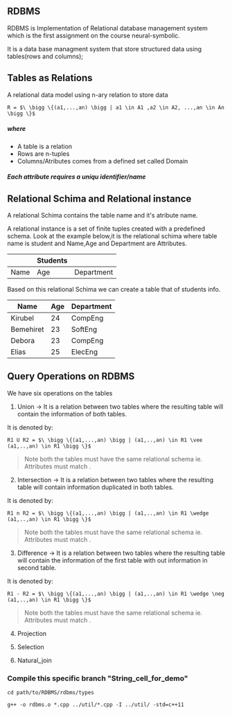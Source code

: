 ## RDBMS

RDBMS is Implementation of Relational database management system which is the first assignment on the course neural-symbolic.

It is a data base managment system that store structured data using tables(rows and columns);

  

## Tables as Relations

A relational data model using n-ary relation to store data

    R = $\ \bigg \{(a1,...,an) \bigg | a1 \in A1 ,a2 \in A2, ...,an \in An \bigg \}$

 ##### where 
 

 - A table is a relation
 - Rows are n-tuples
 - Columns/Atributes comes from a defined set called Domain

##### Each attribute requires a uniqu identifier/name

  

## Relational Schima and Relational instance
A relational Schima contains the table name and it's atribute name.

A relational instance is a set of finite tuples created with a predefined schema.
Look at the example below,it is the relational schima where table name is student and Name,Age and Department are Attributes.

  

|     | Students |  |
----------|-------|------
|Name |Age |Department |

Based on this relational Schima we can create a table that of students info.

  

Name | Age |Department
-------|------|--------
| Kirubel |24 |CompEng |
| Bemehiret |23 |SoftEng |
| Debora |23 |CompEng |
| Elias |25 |ElecEng |

  

## Query Operations on RDBMS
We have six operations on the tables

1. Union -> It is a relation between two tables where the resulting table will contain the information of both tables.

It is denoted by:

    R1 U R2 = $\ \bigg \{(a1,...,an) \bigg | (a1,..,an) \in R1 \vee (a1,..,an) \in R1 \bigg \}$

> Note both the tables must have the same relational schema ie. Attributes must match .

  

2. Intersection -> It is a relation between two tables where the resulting table will contain information duplicated in both tables.

It is denoted by:


    R1 n R2 = $\ \bigg \{(a1,...,an) \bigg | (a1,..,an) \in R1 \wedge (a1,..,an) \in R1 \bigg \}$

  

>Note both the tables must have the same relational schema ie. Attributes must match .

  

3. Difference -> It is a relation between two tables where the resulting table will contain the information of the first table with out information in second table.

It is denoted by:

    R1 - R2 = $\ \bigg \{(a1,...,an) \bigg | (a1,..,an) \in R1 \wedge \neg (a1,..,an) \in R1 \bigg \}$

>Note both the tables must have the same relational schema ie. Attributes must match .

  

4. Projection

5. Selection

6. Natural_join

### Compile this specific branch "String_cell_for_demo"
```cd path/to/RDBMS/rdbms/types```

```g++ -o rdbms.o *.cpp ../util/*.cpp -I ../util/ -std=c++11```